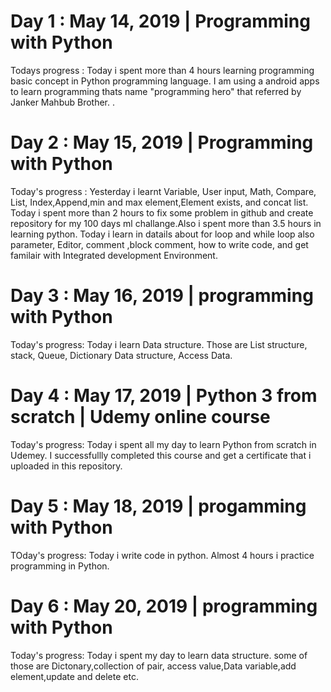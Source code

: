 # Day 1 : May 14, 2019 | Programming with Python
Todays progress : Today i spent more than 4 hours learning programming basic concept in Python programming language.
I am using a android apps to learn programming thats name "programming hero" that referred by Janker Mahbub Brother.
.
# Day 2 : May 15, 2019 | Programming with Python
Today's progress : Yesterday i learnt Variable, User input, Math, Compare, List, Index,Append,min and max element,Element exists, and concat list. Today i spent more than 2 hours to fix some problem in github and create repository for my 100 days ml challange.Also i spent more than 3.5 hours in learning python. Today i learn in datails about for loop and while loop also parameter, Editor, comment ,block comment, how to write code, and get familair with Integrated development Environment.
# Day 3 : May 16, 2019 | programming with Python
Today's progress: Today i learn Data structure. Those are List structure, stack, Queue, Dictionary Data structure, Access Data.
# Day 4 : May 17, 2019 | Python 3 from scratch | Udemy online course
Today's progress: Today i spent all my day to learn Python from scratch in Udemey. I successfullly completed this course and get a certificate that i uploaded in this repository.
# Day 5 : May 18, 2019 | progamming with Python
TOday's progress: Today i write code in python. Almost 4 hours i practice programming in Python.
# Day 6 : May 20, 2019 | programming with Python 
Today's progress: Today i spent my day to learn data structure. some of those are Dictonary,collection of pair, access value,Data variable,add element,update and delete etc.
